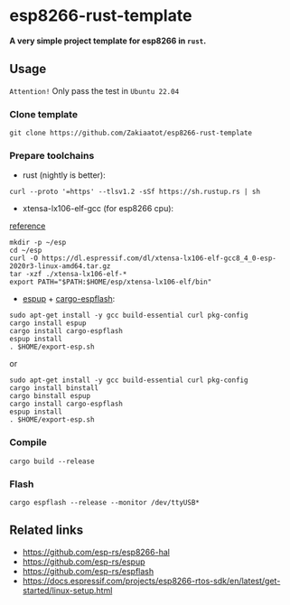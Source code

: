 # esp8266-rust-template

**A very simple project template for esp8266 in `rust`.**

## Usage

`Attention!` Only pass the test in `Ubuntu 22.04`

### Clone template

```shell
git clone https://github.com/Zakiaatot/esp8266-rust-template
```

### Prepare toolchains

- rust (nightly is better):

```shell
curl --proto '=https' --tlsv1.2 -sSf https://sh.rustup.rs | sh
```

- xtensa-lx106-elf-gcc (for esp8266 cpu):

[reference](https://docs.espressif.com/projects/esp8266-rtos-sdk/en/latest/get-started/linux-setup.html)

```shell
mkdir -p ~/esp
cd ~/esp
curl -O https://dl.espressif.com/dl/xtensa-lx106-elf-gcc8_4_0-esp-2020r3-linux-amd64.tar.gz
tar -xzf ./xtensa-lx106-elf-*
export PATH="$PATH:$HOME/esp/xtensa-lx106-elf/bin"
```

- [espup](https://github.com/esp-rs/espup) + [cargo-espflash](https://github.com/esp-rs/espflash):

```shell
sudo apt-get install -y gcc build-essential curl pkg-config
cargo install espup
cargo install cargo-espflash
espup install 
. $HOME/export-esp.sh
```

or

```shell
sudo apt-get install -y gcc build-essential curl pkg-config
cargo install binstall
cargo binstall espup
cargo install cargo-espflash
espup install 
. $HOME/export-esp.sh
```

### Compile

```shell
cargo build --release
```

### Flash

```shell
cargo espflash --release --monitor /dev/ttyUSB*
```

## Related links

- <https://github.com/esp-rs/esp8266-hal>
- <https://github.com/esp-rs/espup>
- <https://github.com/esp-rs/espflash>
- <https://docs.espressif.com/projects/esp8266-rtos-sdk/en/latest/get-started/linux-setup.html>
